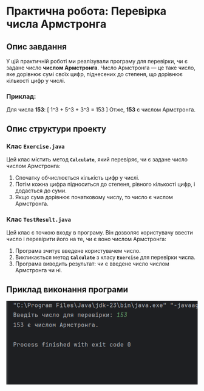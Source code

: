 # Практична робота: Перевірка числа Армстронга

## Опис завдання
У цій практичній роботі ми реалізували програму для перевірки, чи є задане число **числом Армстронга**. Число Армстронга — це таке число, яке дорівнює сумі своїх цифр, піднесених до степеня, що дорівнює кількості цифр у числі.

### Приклад:
Для числа **153**:
\[ 1^3 + 5^3 + 3^3 = 153 \]
Отже, **153** є числом Армстронга.

## Опис структури проекту

### Клас `Exercise.java`

Цей клас містить метод **`Calculate`**, який перевіряє, чи є задане число числом Армстронга:
1. Спочатку обчислюється кількість цифр у числі.
2. Потім кожна цифра підноситься до степеня, рівного кількості цифр, і додається до суми.
3. Якщо сума дорівнює початковому числу, то число є числом Армстронга.

### Клас `TestResult.java`

Цей клас є точкою входу в програму. Він дозволяє користувачу ввести число і перевірити його на те, чи є воно числом Армстронга:
1. Програма зчитує введене користувачем число.
2. Викликається метод **`Calculate`** з класу **`Exercise`** для перевірки числа.
3. Програма виводить результат: чи є введене число числом Армстронга чи ні.

## Приклад виконання програми
![Виконання коду](src/images/image.png)
